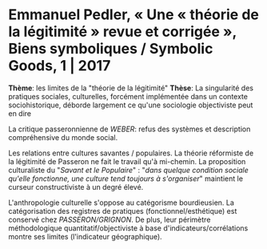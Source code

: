 # Emmanuel Pedler, « Une « théorie de la légitimité » revue et corrigée », Biens symboliques / Symbolic Goods, 1 | 2017

**Thème**: les limites de la "théorie de la légitimité"
**Thèse**: La singularité des pratiques sociales, culturelles, forcément implémentée dans un contexte sociohistorique, déborde largement ce qu'une sociologie objectiviste peut en dire

La critique passeronnienne de *WEBER*: refus des systèmes et description compréhensive du monde social.

Les relations entre cultures savantes / populaires. La théorie réformiste de la légitimité de Passeron ne fait le travail qu'à mi-chemin. La proposition culturaliste du "*Savant et le Populaire*" : "*dans quelque condition sociale qu'elle fonctionne, une culture tend toujours à s'organiser*" maintient le curseur constructiviste à un degré élevé.

L'anthropologie culturelle s'oppose au catégorisme bourdieusien. La catégorisation des registres de pratiques (fonctionnel/esthétique) est conservé chez *PASSERON/GRIGNON*. De plus, leur périmètre méthodologique quantitatif/objectiviste à base d'indicateurs/corrélations montre ses limites (l'indicateur géographique).

